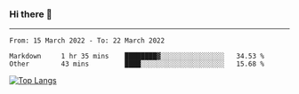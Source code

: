 ### Hi there 👋
---
<!--START_SECTION:waka-->

```text
From: 15 March 2022 - To: 22 March 2022

Markdown     1 hr 35 mins    ████████▓░░░░░░░░░░░░░░░░   34.53 %
Other        43 mins         ████░░░░░░░░░░░░░░░░░░░░░   15.68 %
```

<!--END_SECTION:waka-->

[![Top Langs](https://github-readme-stats.vercel.app/api/top-langs/?username=HyunAh-iia&layout=compact)](https://github.com/anuraghazra/github-readme-stats)
<!--
**HyunAh-iia/HyunAh-iia** is a ✨ _special_ ✨ repository because its `README.md` (this file) appears on your GitHub profile.

Here are some ideas to get you started:

- 🔭 I’m currently working on ...
- 🌱 I’m currently learning ...
- 👯 I’m looking to collaborate on ...
- 🤔 I’m looking for help with ...
- 💬 Ask me about ...
- 📫 How to reach me: ...
- 😄 Pronouns: ...
- ⚡ Fun fact: ...
-->
